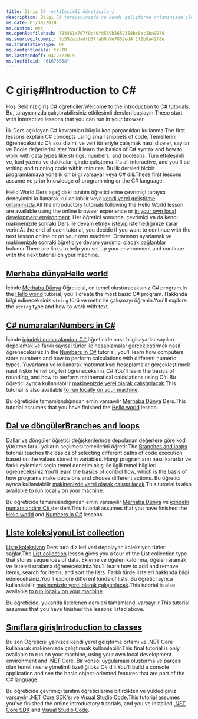 ```yaml
---
title: Giriş C# -etkileşimli öğreticileri
description: Bilgi C# tarayıcınızda ve kendi geliştirme ortamınızda ile çalışmaya başlama
ms.date: 01/30/2018
ms.custom: mvc
ms.openlocfilehash: 784461a707f0c40fd559b5652358bc8ec2ba9279
ms.sourcegitcommit: 9b552addadfb57fab0b9e7852ed4f1f1b8a42f8e
ms.translationtype: MT
ms.contentlocale: tr-TR
ms.lasthandoff: 04/23/2019
ms.locfileid: "61675658"
---
```

# <a name="introduction-to-c"></a><span data-ttu-id="5dccd-103">C giriş\#</span><span class="sxs-lookup"><span data-stu-id="5dccd-103">Introduction to C\#</span></span>

<span data-ttu-id="5dccd-104">Hoş Geldiniz giriş C# öğreticiler.</span><span class="sxs-lookup"><span data-stu-id="5dccd-104">Welcome to the introduction to C# tutorials.</span></span> <span data-ttu-id="5dccd-105">Bu, tarayıcınızda çalıştırabilirsiniz etkileşimli dersleri başlayın.</span><span class="sxs-lookup"><span data-stu-id="5dccd-105">These start with interactive lessons that you can run in your browser.</span></span>

<span data-ttu-id="5dccd-106">İlk Ders açıklayan C# kavramları küçük kod parçacıkları kullanma.</span><span class="sxs-lookup"><span data-stu-id="5dccd-106">The first lessons explain C# concepts using small snippets of code.</span></span> <span data-ttu-id="5dccd-107">Temellerini öğreneceksiniz C# söz dizimi ve veri türleriyle çalışmak nasıl dizeler, sayılar ve Boole değerlerini ister.</span><span class="sxs-lookup"><span data-stu-id="5dccd-107">You'll learn the basics of C# syntax and how to work with data types like strings, numbers, and booleans.</span></span> <span data-ttu-id="5dccd-108">Tüm etkileşimli ve, kod yazma ve dakikalar içinde çalıştırma.</span><span class="sxs-lookup"><span data-stu-id="5dccd-108">It's all interactive, and you'll be writing and running code within minutes.</span></span> <span data-ttu-id="5dccd-109">Bu ilk dersleri hiçbir programlamaya yönelik ön bilgi varsayar veya C# dili.</span><span class="sxs-lookup"><span data-stu-id="5dccd-109">These first lessons assume no prior knowledge of programming or the C# language.</span></span>

<span data-ttu-id="5dccd-110">Hello World Ders aşağıdaki tanıtım öğreticilerine çevrimiçi tarayıcı deneyimini kullanarak kullanılabilir veya [kendi yerel geliştirme ortamınızda](local-environment.md).</span><span class="sxs-lookup"><span data-stu-id="5dccd-110">All the introductory tutorials following the Hello World lesson are available using the online browser experience or [in your own local development environment](local-environment.md).</span></span> <span data-ttu-id="5dccd-111">Her öğretici sonunda, çevrimiçi ya da kendi makinenizde sonraki Ders ile devam etmek isteyip istemediğinize karar verin.</span><span class="sxs-lookup"><span data-stu-id="5dccd-111">At the end of each tutorial, you decide if you want to continue with the next lesson online or on your own machine.</span></span> <span data-ttu-id="5dccd-112">Ortamınızı ayarlamak ve makinenizde sonraki öğreticiye devam yardımcı olacak bağlantılar bulunur.</span><span class="sxs-lookup"><span data-stu-id="5dccd-112">There are links to help you set up your environment and continue with the next tutorial on your machine.</span></span>

## <a name="hello-worldhello-worldyml"></a>[<span data-ttu-id="5dccd-113">Merhaba dünya</span><span class="sxs-lookup"><span data-stu-id="5dccd-113">Hello world</span></span>](hello-world.yml)

<span data-ttu-id="5dccd-114">İçinde [Merhaba Dünya](hello-world.yml) Öğreticisi, en temel oluşturacaksınız C# program.</span><span class="sxs-lookup"><span data-stu-id="5dccd-114">In the [Hello world](hello-world.yml) tutorial, you'll create the most basic C# program.</span></span> <span data-ttu-id="5dccd-115">Hakkında bilgi edineceksiniz `string` türü ve metin ile çalışmayı öğrenin.</span><span class="sxs-lookup"><span data-stu-id="5dccd-115">You'll explore the `string` type and how to work with text.</span></span>

## <a name="numbers-in-cnumbers-in-csharpyml"></a>[<span data-ttu-id="5dccd-116">C# numaraları</span><span class="sxs-lookup"><span data-stu-id="5dccd-116">Numbers in C#</span></span>](numbers-in-csharp.yml)

<span data-ttu-id="5dccd-117">İçinde [içindeki numaralandırır C# ](numbers-in-csharp.yml) öğreticide nasıl bilgisayarlar sayıları depolamak ve farklı sayısal türler ile hesaplamalar gerçekleştirmek nasıl öğreneceksiniz.</span><span class="sxs-lookup"><span data-stu-id="5dccd-117">In the [Numbers in C#](numbers-in-csharp.yml) tutorial, you'll learn how computers store numbers and how to perform calculations with different numeric types.</span></span> <span data-ttu-id="5dccd-118">Yuvarlama ve kullanarak matematiksel hesaplamalar gerçekleştirmek nasıl ilişkin temel bilgileri öğreneceksiniz C#.</span><span class="sxs-lookup"><span data-stu-id="5dccd-118">You'll learn the basics of rounding, and how to perform mathematical calculations using C#.</span></span> <span data-ttu-id="5dccd-119">Bu öğretici ayrıca kullanılabilir [makinenizde yerel olarak çalıştırılacak](numbers-in-csharp-local.md).</span><span class="sxs-lookup"><span data-stu-id="5dccd-119">This tutorial is also available [to run locally on your machine](numbers-in-csharp-local.md).</span></span>

<span data-ttu-id="5dccd-120">Bu öğreticide tamamlandığından emin varsayılır [Merhaba Dünya](hello-world.yml) Ders.</span><span class="sxs-lookup"><span data-stu-id="5dccd-120">This tutorial assumes that you have finished the [Hello world](hello-world.yml) lesson.</span></span>

## <a name="branches-and-loopsbranches-and-loopsyml"></a>[<span data-ttu-id="5dccd-121">Dal ve döngüler</span><span class="sxs-lookup"><span data-stu-id="5dccd-121">Branches and loops</span></span>](branches-and-loops.yml)

<span data-ttu-id="5dccd-122">[Dallar ve döngüler](branches-and-loops.yml) öğretici değişkenlerinde depolanan değerlere göre kod yürütme farklı yolların seçilmesi temellerini öğretir.</span><span class="sxs-lookup"><span data-stu-id="5dccd-122">The [Branches and loops](branches-and-loops.yml) tutorial teaches the basics of selecting different paths of code execution based on the values stored in variables.</span></span> <span data-ttu-id="5dccd-123">Hangi programların nasıl kararlar ve farklı eylemleri seçin temel denetim akışı ile ilgili temel bilgileri öğreneceksiniz.</span><span class="sxs-lookup"><span data-stu-id="5dccd-123">You'll learn the basics of control flow, which is the basis of how programs make decisions and choose different actions.</span></span> <span data-ttu-id="5dccd-124">Bu öğretici ayrıca kullanılabilir [makinenizde yerel olarak çalıştırılacak](branches-and-loops-local.md).</span><span class="sxs-lookup"><span data-stu-id="5dccd-124">This tutorial is also available [to run locally on your machine](branches-and-loops-local.md).</span></span>

<span data-ttu-id="5dccd-125">Bu öğreticide tamamlandığından emin varsayılır [Merhaba Dünya](hello-world.yml) ve [içindeki numaralandırır C# ](numbers-in-csharp.yml) dersleri.</span><span class="sxs-lookup"><span data-stu-id="5dccd-125">This tutorial assumes that you have finished the [Hello world](hello-world.yml) and [Numbers in C#](numbers-in-csharp.yml) lessons.</span></span>

## <a name="list-collectionlist-collectionyml"></a>[<span data-ttu-id="5dccd-126">Liste koleksiyonu</span><span class="sxs-lookup"><span data-stu-id="5dccd-126">List collection</span></span>](list-collection.yml)

<span data-ttu-id="5dccd-127">[Liste koleksiyon](list-collection.yml) Ders tura dizileri veri depolayan koleksiyon türleri sağlar.</span><span class="sxs-lookup"><span data-stu-id="5dccd-127">The [List collection](list-collection.yml) lesson gives you a tour of the List collection type that stores sequences of data.</span></span> <span data-ttu-id="5dccd-128">Ekleme ve öğeleri kaldırma, öğeleri aramak ve listeleri sıralama öğreneceksiniz.</span><span class="sxs-lookup"><span data-stu-id="5dccd-128">You'll learn how to add and remove items, search for items, and sort the lists.</span></span> <span data-ttu-id="5dccd-129">Farklı türde listeleri hakkında bilgi edineceksiniz.</span><span class="sxs-lookup"><span data-stu-id="5dccd-129">You'll explore different kinds of lists.</span></span> <span data-ttu-id="5dccd-130">Bu öğretici ayrıca kullanılabilir [makinenizde yerel olarak çalıştırılacak](arrays-and-collections.md).</span><span class="sxs-lookup"><span data-stu-id="5dccd-130">This tutorial is also available [to run locally on your machine](arrays-and-collections.md).</span></span>

<span data-ttu-id="5dccd-131">Bu öğreticide, yukarıda listelenen dersleri tamamlandı varsayılır.</span><span class="sxs-lookup"><span data-stu-id="5dccd-131">This tutorial assumes that you have finished the lessons listed above.</span></span>

## <a name="introduction-to-classesintroduction-to-classesmd"></a>[<span data-ttu-id="5dccd-132">Sınıflara giriş</span><span class="sxs-lookup"><span data-stu-id="5dccd-132">Introduction to classes</span></span>](introduction-to-classes.md)

<span data-ttu-id="5dccd-133">Bu son Öğreticisi yalnızca kendi yerel geliştirme ortamı ve .NET Core kullanarak makinenizde çalıştırmak kullanılabilir.</span><span class="sxs-lookup"><span data-stu-id="5dccd-133">This final tutorial is only available to run on your machine, using your own local development environment and .NET Core.</span></span>
<span data-ttu-id="5dccd-134">Bir konsol uygulaması oluşturma ve parçası olan temel nesne yönelimli özelliği bkz C# dili.</span><span class="sxs-lookup"><span data-stu-id="5dccd-134">You'll build a console application and see the basic object-oriented features that are part of the C# language.</span></span>

<span data-ttu-id="5dccd-135">Bu öğreticide çevrimiçi tanıtım öğreticilerine bitirdikten ve yüklediğiniz varsayılır [.NET Core SDK'sı](https://www.microsoft.com/net/download) ve [Visual Studio Code](https://code.visualstudio.com/).</span><span class="sxs-lookup"><span data-stu-id="5dccd-135">This tutorial assumes you've finished the online introductory tutorials, and you've installed [.NET Core SDK](https://www.microsoft.com/net/download) and [Visual Studio Code](https://code.visualstudio.com/).</span></span>